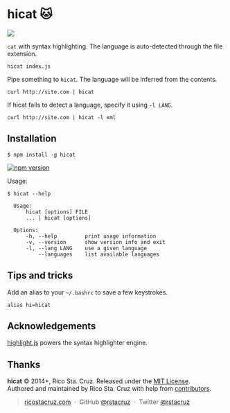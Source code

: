 # hicat :cat:

<img src="http://ricostacruz.com/hicat/hicat.gif">

`cat` with syntax highlighting. The language is auto-detected through the file 
extension.

    hicat index.js

Pipe something to `hicat`. The language will be inferred from the contents.

    curl http://site.com | hicat

If hicat fails to detect a language, specify it using `-l LANG`.

    curl http://site.com | hicat -l xml

Installation
------------

    $ npm install -g hicat

[![npm version](https://badge.fury.io/js/hicat.svg)](https://npmjs.org/package/hicat "View this project on npm")

Usage:

    $ hicat --help

      Usage:
          hicat [options] FILE
          ... | hicat [options]

      Options:
          -h, --help         print usage information
          -v, --version      show version info and exit
          -l, --lang LANG    use a given language
              --languages    list available languages

Tips and tricks
---------------

Add an alias to your `~/.bashrc` to save a few keystrokes.

    alias hi=hicat

Acknowledgements
----------------

[highlight.js] powers the syntax highlighter engine.

[highlight.js]: http://highlightjs.org

Thanks
------

**hicat** © 2014+, Rico Sta. Cruz. Released under the [MIT License].<br>
Authored and maintained by Rico Sta. Cruz with help from [contributors].

> [ricostacruz.com](http://ricostacruz.com) &nbsp;&middot;&nbsp;
> GitHub [@rstacruz](https://github.com/rstacruz) &nbsp;&middot;&nbsp;
> Twitter [@rstacruz](https://twitter.com/rstacruz)

[MIT License]: http://mit-license.org/
[contributors]: http://github.com/rstacruz/hicat/contributors
